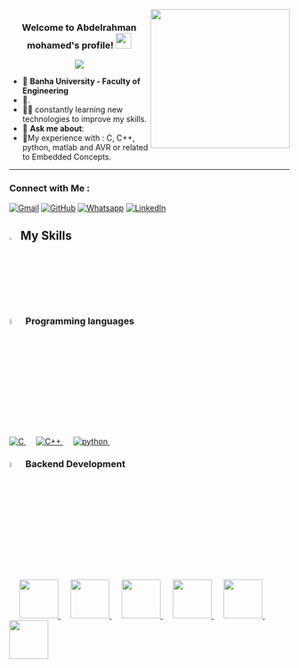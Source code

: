 
<img width="250" align="right" src="https://c.tenor.com/_DOBjnGspYAAAAAM/code-coding.gif">

<h3 align="center">
  Welcome to Abdelrahman mohamed's profile!
  <img src="https://media.giphy.com/media/hvRJCLFzcasrR4ia7z/giphy.gif" width="28">
</h3>

<!-- Typing SVG by DenverCoder1 - https://github.com/DenverCoder1/readme-typing-svg -->
<p align="center">
  <a href="https://github.com/DenverCoder1/readme-typing-svg"><img src="https://readme-typing-svg.herokuapp.com/?lines=.software-Engineer&font=Fira%20Code&center=true&width=440&height=45&color=f75c7e&vCenter=true&size=22"></a>
</p> 

- 🏢 **Banha University - Faculty of Engineering**
- 🏢.
- 👨‍💻  constantly learning new technologies to improve my skills.
- 💬 **Ask me about**:
- 🎯My experience with :
   C, C++, python, matlab and AVR or related to Embedded Concepts.
--- 
### Connect with Me :

<a href="mailto:roma47757@gmail.com"><img img src="https://img.shields.io/badge/gmail-%23EA4335.svg?style=plastic&logo=gmail&logoColor=white" alt="Gmail"/></a>
	<a href="https://github.com/Abdo265"><img src="https://img.shields.io/badge/github-%23181717.svg?style=plastic&logo=github&logoColor=white" alt="GitHub"/></a>
	<a href="https://wa.me/201014846226"><img src="https://img.shields.io/badge/whatsapp-%2325D366.svg?style=plastic&logo=whatsapp&logoColor=white" alt="Whatsapp"/></a>
	<a href="https://www.linkedin.com/in/abdelrahman-mohammed-abalem552/"><img src="https://img.shields.io/badge/linkedin-%230A66C2.svg?style=plastic&logo=linkedin&logoColor=white" alt="LinkedIn"/></a>



## <img src="https://media2.giphy.com/media/QssGEmpkyEOhBCb7e1/giphy.gif?cid=ecf05e47a0n3gi1bfqntqmob8g9aid1oyj2wr3ds3mg700bl&rid=giphy.gif" width ="3%"> My Skills

### <img src = "https://github.com/7oSkaaa/7oSkaaa/blob/main/Images/Programming_Languages.gif?raw=true" width=5%> Programming languages

  <a href="https://www.cprogramming.com/" target="_blank"> 
    <img alt="C" src="https://img.shields.io/badge/C%20-%232370ED.svg?style=plastic&logo=c&logoColor=white">
  </a> 
    &emsp; 

  <a href="https://www.w3schools.com/cpp/" target="_blank"> 
    <img alt="C++" src="https://img.shields.io/badge/C++%20-%2300599C.svg?style=plastic&logo=c%2B%2B&logoColor=white">
  </a> 
    &emsp; 

  <a href="https://developer.mozilla.org/en-US/docs/Web/python" target="_blank"> 
     <img alt="python" src="https://img.shields.io/badge/python%20-%23F7DF1E.svg?style=plastic&logo=python&logoColor=black">
   </a>
     &emsp; 
</p>

### <img src = "https://github.com/7oSkaaa/7oSkaaa/blob/main/Images/Software_Tools.gif?raw=true" width=5%> Backend Development
&emsp;
 <a href="#"> <img src="https://img.shields.io/badge/JavaScript-F7DF1E?style=for-the-badge&logo=javascript&logoColor=black" width="70"> </a>
 &emsp;
  <a href="#"> <img src="https://img.shields.io/badge/Node.js-43853D?style=for-the-badge&logo=node.js&logoColor=white" width="70"> </a>
   &emsp;
  <a href="#"> <img src="https://img.shields.io/badge/Express.js-404D59?style=for-the-badge" width="70"> </a>
   &emsp;
   <a href="#"> <img src="https://img.shields.io/badge/Django-092E20?style=for-the-badge&logo=django&logoColor=white" width="70"> </a>
    &emsp;
   <a href="#"> <img src="https://img.shields.io/badge/MySQL-00000F?style=for-the-badge&logo=mysql&logoColor=white" width="70"> </a>
   &emsp;
   <a href="#"> <img src="https://img.shields.io/badge/MongoDB-4EA94B?style=for-the-badge&logo=mongodb&logoColor=white" width="70"> </a>

   </p>
